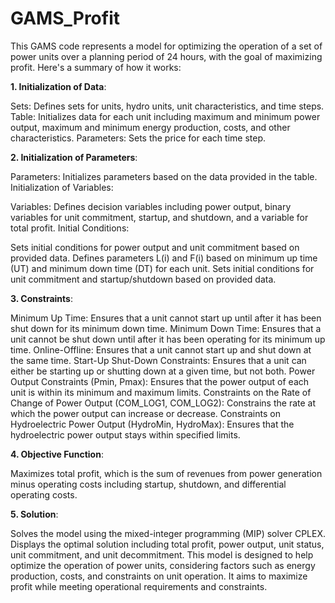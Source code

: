 # GAMS_Profit
This GAMS code represents a model for optimizing the operation of a set of power units over a planning period of 24 hours, with the goal of maximizing profit. Here's a summary of how it works:

**1. Initialization of Data**:

Sets: Defines sets for units, hydro units, unit characteristics, and time steps.
Table: Initializes data for each unit including maximum and minimum power output, maximum and minimum energy production, costs, and other characteristics.
Parameters: Sets the price for each time step.

**2. Initialization of Parameters**:

Parameters: Initializes parameters based on the data provided in the table.
Initialization of Variables:

Variables: Defines decision variables including power output, binary variables for unit commitment, startup, and shutdown, and a variable for total profit.
Initial Conditions:

Sets initial conditions for power output and unit commitment based on provided data.
Defines parameters L(i) and F(i) based on minimum up time (UT) and minimum down time (DT) for each unit.
Sets initial conditions for unit commitment and startup/shutdown based on provided data.

**3. Constraints**:

Minimum Up Time: Ensures that a unit cannot start up until after it has been shut down for its minimum down time.
Minimum Down Time: Ensures that a unit cannot be shut down until after it has been operating for its minimum up time.
Online-Offline: Ensures that a unit cannot start up and shut down at the same time.
Start-Up Shut-Down Constraints: Ensures that a unit can either be starting up or shutting down at a given time, but not both.
Power Output Constraints (Pmin, Pmax): Ensures that the power output of each unit is within its minimum and maximum limits.
Constraints on the Rate of Change of Power Output (COM_LOG1, COM_LOG2): Constrains the rate at which the power output can increase or decrease.
Constraints on Hydroelectric Power Output (HydroMin, HydroMax): Ensures that the hydroelectric power output stays within specified limits.

**4. Objective Function**:

Maximizes total profit, which is the sum of revenues from power generation minus operating costs including startup, shutdown, and differential operating costs.

**5. Solution**:

Solves the model using the mixed-integer programming (MIP) solver CPLEX.
Displays the optimal solution including total profit, power output, unit status, unit commitment, and unit decommitment.
This model is designed to help optimize the operation of power units, considering factors such as energy production, costs, and constraints on unit operation. It aims to maximize profit while meeting operational requirements and constraints.
